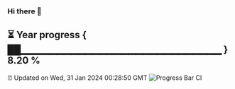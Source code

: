 ### Hi there 👋
⏳ Year progress { ██▁▁▁▁▁▁▁▁▁▁▁▁▁▁▁▁▁▁▁▁▁▁▁▁▁▁▁▁ } 8.20 %
---
⏰ Updated on Wed, 31 Jan 2024 00:28:50 GMT
![Progress Bar CI](https://github.com/Moyi321/Moyi321/workflows/Progress%20Bar%20CI/badge.svg)
